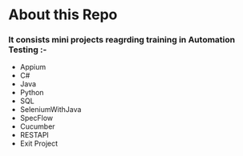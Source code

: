 # About this Repo


### It consists mini projects reagrding training in Automation Testing :-

- Appium
- C#
- Java
- Python
- SQL
- SeleniumWithJava
- SpecFlow
- Cucumber
- RESTAPI
- Exit Project
